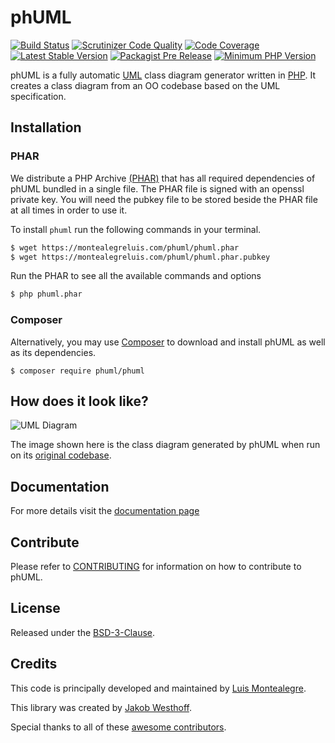 # phUML

[![Build Status][2]][3]
[![Scrutinizer Code Quality][4]][5]
[![Code Coverage][10]][11]
[![Latest Stable Version][14]][15]
[![Packagist Pre Release][18]][15]
[![Minimum PHP Version][16]][17]

phUML is a fully automatic [UML][6] class diagram generator written in [PHP][7].
It creates a class diagram from an OO codebase based on the UML specification.

## Installation

### PHAR

We distribute a PHP Archive [(PHAR)][phar] that has all required dependencies of phUML bundled in a single file.
The PHAR file is signed with an openssl private key.
You will need the pubkey file to be stored beside the PHAR file at all times in order to use it.

To install `phuml` run the following commands in your terminal.

```bash
$ wget https://montealegreluis.com/phuml/phuml.phar
$ wget https://montealegreluis.com/phuml/phuml.phar.pubkey
```

Run the PHAR to see all the available commands and options

```bash
$ php phuml.phar
```

### Composer

Alternatively, you may use [Composer][12] to download and install phUML as well as its dependencies.

```
$ composer require phuml/phuml
```

## How does it look like?

![UML Diagram][8]

The image shown here is the class diagram generated by phUML when run on its [original codebase][13].

## Documentation

For more details visit the [documentation page][9]

## Contribute

Please refer to [CONTRIBUTING](CONTRIBUTING.md) for information on how to contribute to phUML.

## License

Released under the [BSD-3-Clause](LICENSE).

## Credits

This code is principally developed and maintained by [Luis Montealegre][19].

This library was created by [Jakob Westhoff][20].

Special thanks to all of these [awesome contributors][21].

[1]: https://github.com/jakobwesthoff/phuml
[2]: https://travis-ci.org/MontealegreLuis/phuml.svg?branch=master
[3]: https://travis-ci.org/MontealegreLuis/phuml
[4]: https://scrutinizer-ci.com/g/MontealegreLuis/phuml/badges/quality-score.png?b=master
[5]: https://scrutinizer-ci.com/g/MontealegreLuis/phuml/?branch=master
[6]: http://en.wikipedia.org/wiki/Unified_Modeling_Language
[7]: http://php.net
[8]: https://raw.githubusercontent.com/MontealegreLuis/phuml/master/docs/phuml-example-thumbnail.png
[9]: http://montealegreluis.com/phuml
[10]: https://scrutinizer-ci.com/g/MontealegreLuis/phuml/badges/coverage.png?b=master
[11]: https://scrutinizer-ci.com/g/MontealegreLuis/phuml/code-structure/master/code-coverage
[12]: https://getcomposer.org/
[13]: https://github.com/jakobwesthoff/phuml/tree/master/src
[14]: https://img.shields.io/packagist/v/phuml/phuml.svg?style=flat-square
[15]: https://packagist.org/packages/phuml/phuml
[16]: https://img.shields.io/badge/php-%3E%3D%207.1-8892BF.svg?style=flat-square
[17]: https://php.net/
[18]: https://img.shields.io/packagist/vpre/phuml/phuml.svg
[19]: https://github.com/MontealegreLuis
[20]: https://github.com/jakobwesthoff
[21]: https://github.com/MontealegreLuis/phuml/contributors
[phar]: https://php.net/phar
